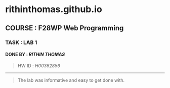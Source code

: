 # rithinthomas.github.io
## COURSE : F28WP Web Programming

### TASK : LAB 1
#### DONE BY : *RITHIN THOMAS* 
> HW ID : *H00362856*
***
> The lab was informative and easy to get done with.

